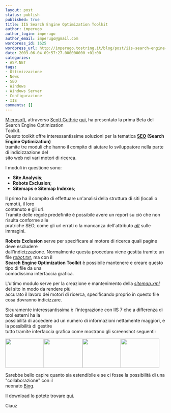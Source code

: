 ```yaml
---
layout: post
status: publish
published: true
title: IIS Search Engine Optimization Toolkit
author: imperugo
author_login: imperugo
author_email: imperugo@gmail.com
wordpress_id: 1625
wordpress_url: http://imperugo.tostring.it/blog/post/iis-search-engine-optimization-toolkit/
date: 2009-06-04 09:57:27.000000000 +01:00
categories:
- ASP.NET
tags:
- Ottimizzazione
- News
- SEO
- Windows
- Windows Server
- Configurazione
- IIS
comments: []
---
```

<p><a href="http://www.microsoft.com" rel="nofollow" target="_blank">Microsoft</a>, attraverso <a href="http://weblogs.asp.net/scottgu" rel="nofollow" target="_blank">Scott Guthrie</a> <a href="http://weblogs.asp.net/scottgu/archive/2009/06/03/iis-search-engine-optimization-toolkit.aspx" rel="nofollow" target="_blank">qui</a>, ha presentato la prima Beta del Search Engine Optimization     <br />
Toolkit.    <br />
Questo toolkit offre interessantissime soluzioni per la tematica <a href="http://it.wikipedia.org/wiki/Search_engine_optimization" rel="nofollow" target="_blank"><strong>SEO</strong></a><strong> (Search Engine Optimization)</strong>     <br />
tramite tre moduli che hanno il compito di aiutare lo sviluppatore nella parte di indicizzazione del     <br />
sito web nei vari motori di ricerca.</p>
<p>I moduli in questione sono:</p>
<ul>
    <li><strong>Site Analysis</strong>;</li>
    <li><strong>Robots Exclusion</strong>;</li>
    <li><strong>Sitemaps e Sitemap Indexes</strong>;</li>
</ul>
<p>Il primo ha il compito di effettuare un'analisi della struttura di siti (locali o remoti), il loro    <br />
contenuto e gli url.    <br />
Tramite delle regole predefinite &egrave; possibile avere un report su ci&ograve; che non risulta conforme alle     <br />
pratriche SEO, come gli url errati o la mancanza dell'attributo <em><u>alt</u></em> sulle immagini.</p>
<p><strong>Robots Exclusion</strong> serve per specificare al motore di ricerca quali pagine deve escludere     <br />
dall'indicizzazione. Normalmente questa procedura viene gestita tramite un file <em><u>robot.txt</u></em>, ma con il     <br />
<strong>Search Engine Optimization Toolkit</strong> &egrave; possibile mantenere e creare questo tipo di file da una     <br />
comodissima interfaccia grafica.</p>
<p>L'ultimo modulo serve per la creazione e mantenimento della <em><u>sitemap.xml</u></em> del sito in modo da rendere pi&ugrave;     <br />
accurato il lavoro dei motori di ricerca, specificando proprio in questo file cosa dovranno indicizzare.</p>
<p>Sicuramente interessantissima &egrave; l'integrazione con IIS 7 che a differenza di tool esterni ha la    <br />
possibilit&agrave; di accedere ad un numero di informazioni nettamente maggiori, e la possibilit&agrave; di gestire     <br />
tutto tramite interfaccia grafica come mostrano gli screenshot seguenti:</p>
<p><a href="http://scottguimages.s3.amazonaws.com/seo1.png" rel="shadowbox[IIS-Search-Engine-Optimization-Toolkit];options={counterType:'skip',continuous:true,animSequence:'sync'}"><img SinglelineIgnoreCase width="121" height="91" src="http://scottguimages.s3.amazonaws.com/seo1.png" alt="" singlelineignorecase="" /></a><a href="http://scottguimages.s3.amazonaws.com/seo4.png" rel="shadowbox[IIS-Search-Engine-Optimization-Toolkit];options={counterType:'skip',continuous:true,animSequence:'sync'}"><img SinglelineIgnoreCase width="121" height="91" src="http://scottguimages.s3.amazonaws.com/seo4.png" alt="" singlelineignorecase="" /></a><a href="http://scottguimages.s3.amazonaws.com/seo5.png" rel="shadowbox[IIS-Search-Engine-Optimization-Toolkit];options={counterType:'skip',continuous:true,animSequence:'sync'}"><img SinglelineIgnoreCase width="121" height="91" src="http://scottguimages.s3.amazonaws.com/seo5.png" alt="" singlelineignorecase="" /></a><a href="http://scottguimages.s3.amazonaws.com/seo21.png" rel="shadowbox[IIS-Search-Engine-Optimization-Toolkit];options={counterType:'skip',continuous:true,animSequence:'sync'}"><img SinglelineIgnoreCase width="121" height="91" src="http://scottguimages.s3.amazonaws.com/seo21.png" alt="" singlelineignorecase="" /></a></p>
<p>Sarebbe bello capire quanto sia estendibile e se ci fosse la possibilit&agrave; di una &quot;collaborazione&quot; con il    <br />
neonato <a href="http://www.bing.com" rel="nofollow" target="_blank">Bing</a>.</p>
<p>Il download lo potete trovare <a href="http://www.iis.net/extensions/SEOToolkit" rel="nofollow" target="_blank">qui</a>.</p>
<p>Ciauz</p>

